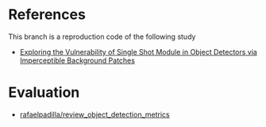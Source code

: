 # References
This branch is a reproduction code of the following study
- [Exploring the Vulnerability of Single Shot Module in Object Detectors via Imperceptible Background Patches](https://arxiv.org/abs/1809.05966)

# Evaluation
- [rafaelpadilla/review_object_detection_metrics](https://github.com/rafaelpadilla/review_object_detection_metrics)
